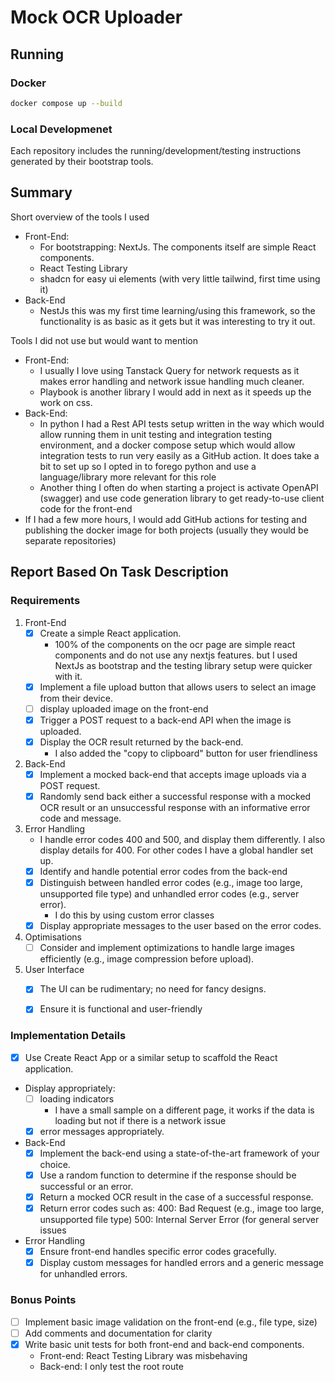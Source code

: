 # Mock OCR Uploader
## Running
### Docker

```sh
docker compose up --build
```
### Local Developmenet
Each repository includes the running/development/testing instructions generated by their bootstrap tools.

## Summary

Short overview of the tools I used
- Front-End:
    - For bootstrapping: NextJs. The components itself are simple React components.
    - React Testing Library
    - shadcn for easy ui elements (with very little tailwind, first time using it)
- Back-End
    - NestJs
      this was my first time learning/using this framework, so the functionality is as basic as it gets but it was interesting to try it out.

Tools I did not use but would want to mention
- Front-End:
    - I usually I love using Tanstack Query for network requests as it makes error handling and network issue handling much cleaner.
    - Playbook is another library I would add in next as it speeds up the work on css.
- Back-End:
    - In python I had a Rest API tests setup written in the way which would allow running them in unit testing and integration testing environment, and a docker compose setup which would allow integration tests to run very easily as a GitHub action. It does take a bit to set up so I opted in to forego python and use a language/library more relevant for this role
    - Another thing I often do when starting a project is activate OpenAPI (swagger) and use code generation library to get ready-to-use client code for the front-end
- If I had a few more hours, I would add GitHub actions for testing and publishing the docker image for both projects (usually they would be separate repositories)


## Report Based On Task Description
### Requirements
1. Front-End
    - [x] Create a simple React application.
        - 100% of the components on the ocr page are simple react components and do not use any nextjs features. but I used NextJs as bootstrap and the testing library setup were quicker with it.
    - [x] Implement a file upload button that allows users to select an image from their device.
    - [ ] display uploaded image on the front-end
    - [x] Trigger a POST request to a back-end API when the image is uploaded.
    - [x] Display the OCR result returned by the back-end.
        - I also added the "copy to clipboard" button for user friendliness
1. Back-End
    - [x] Implement a mocked back-end that accepts image uploads via a POST request.
    - [x] Randomly send back either a successful response with a mocked OCR result or an unsuccessful response with an informative error code and message.
2. Error Handling
    -  I handle error codes 400 and 500, and display them differently. I also display details for 400. For other codes I have a global handler set up.
    - [x] Identify and handle potential error codes from the back-end
    - [x] Distinguish between handled error codes (e.g., image too large, unsupported file type) and unhandled error codes (e.g., server error).
        - I do this by using custom error classes
    - [x] Display appropriate messages to the user based on the error codes.
3. Optimisations
    - [ ] Consider and implement optimizations to handle large images efficiently (e.g., image compression before upload).
4. User Interface
    - [x] The UI can be rudimentary; no need for fancy designs.
    - [x] Ensure it is functional and user-friendly


### Implementation Details
- [x] Use Create React App or a similar setup to scaffold the React application.
- Display appropriately:
    - [ ] loading indicators
        - I have a small sample on a different page, it works if the data is loading but not if there is a network issue
    - [x] error messages appropriately.
- Back-End
    - [x] Implement the back-end using a state-of-the-art framework of your choice.
    - [x] Use a random function to determine if the response should be successful or an error.
    - [x] Return a mocked OCR result in the case of a successful response.
    - [x] Return error codes such as: 400: Bad Request (e.g., image too large, unsupported file type) 500: Internal Server Error (for general server issues
- Error Handling
    - [x] Ensure front-end handles specific error codes gracefully.
    - [x] Display custom messages for handled errors and a generic message for unhandled errors.

### Bonus Points
- [ ] Implement basic image validation on the front-end (e.g., file type, size)
- [ ] Add comments and documentation for clarity
- [x] Write basic unit tests for both front-end and back-end components.
    - Front-end: React Testing Library was misbehaving
    - Back-end: I only test the root route

